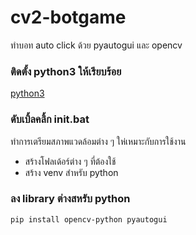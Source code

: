 # cv2-botgame
ทำบอท auto click ด้วย pyautogui และ opencv

### ติดตั้ง python3 ให้เรียบร้อย
[python3](https://www.python.org/downloads/)

### ดับเบิ้ลคลิ้ก init.bat
ทำการเตรียมสภาพแวดล้อมต่าง ๆ ให่เหมาะกับการใช้งาน
- สร้างโฟลเด้อร์ต่าง ๆ ที่ต้องใช้
- สร้าง venv สำหรับ python

### ลง library ต่างสหรับ python
  `pip install opencv-python pyautogui`
